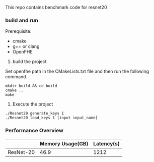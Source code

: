 This repo contains benchmark code for resnet20
### build and run

Prerequisite:
- cmake
- g++ or clang
- OpenFHE
1. build the project

Set openfhe path in the CMakeLists.txt file and then run the following command.

```shell
mkdir build && cd build
cmake ..
make
```

1. Execute the project

```shell
./Resnet20 generate_keys 1
./Resnet20 load_keys 1 [input input_name]
```

### Performance Overview

|             | Memory Usage(GB) | Latency(s)    |
|-------------|------------|-----------------|
| ResNet-20   | 46.9  |  1212
